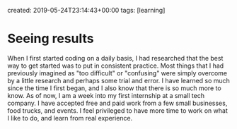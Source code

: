 created: 2019-05-24T23:14:43+00:00
tags: [learning]

# Seeing results


When I first started coding on a daily basis, I had researched that the best way to get started was to put in consistent practice. Most things that I had previously imagined as "too difficult" or "confusing" were simply overcome by a little research and perhaps some trial and error. I have learned so much since the time I first began, and I also know that there is so much more to know. As of now, I am a week into my first internship at a small tech company. I have accepted free and paid work from a few small businesses, food trucks, and events. I feel privileged to have more time to work on what I like to do, and learn from real experience.

